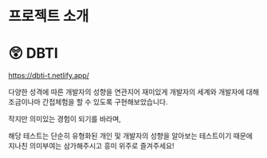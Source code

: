 # 프로젝트 소개

# :astonished: DBTI

<https://dbti-t.netlify.app/>

다양한 성격에 따른 개발자의 성향을 연관지어 재미있게 개발자의 세계와 개발자에 대해 조금이나마 간접체험을 할 수 있도록 구현해보았습니다.

작지만 의미있는 경험이 되기를 바라며, 

해당 테스트는 단순히 유형화된 개인 및 개발자의 성향을 알아보는 테스트이기 때문에 지나친 의미부여는 삼가해주시고 흥미 위주로 즐겨주세요!

